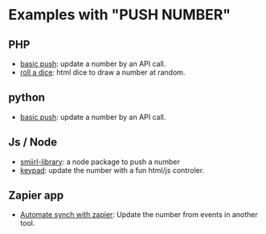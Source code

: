 
# Examples with "PUSH NUMBER"

## PHP

- [basic push](/samples/php/basic_push): update a number by an API call. 
- [roll a dice](/samples/php/dice): html dice to draw a number at random.


## python
- [basic push](/samples/python/basic_push): update a number by an API call. 

## Js / Node                                
- [smiirl-library](https://www.npmjs.com/package/@smiirl/smiirl-library): 
a node package to push a number
- [keypad](/samples/js/keypad): update the number with a fun html/js controler.


## Zapier app
- [Automate synch with zapier](/samples/zapier): Update the number from events in another tool.

